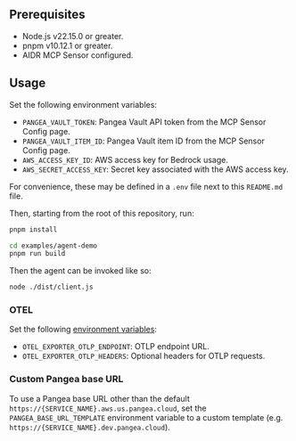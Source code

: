 ## Prerequisites

- Node.js v22.15.0 or greater.
- pnpm v10.12.1 or greater.
- AIDR MCP Sensor configured.

## Usage

Set the following environment variables:

- `PANGEA_VAULT_TOKEN`: Pangea Vault API token from the MCP Sensor Config page.
- `PANGEA_VAULT_ITEM_ID`: Pangea Vault item ID from the MCP Sensor Config page.
- `AWS_ACCESS_KEY_ID`: AWS access key for Bedrock usage.
- `AWS_SECRET_ACCESS_KEY`: Secret key associated with the AWS access key.

For convenience, these may be defined in a `.env` file next to this `README.md`
file.

Then, starting from the root of this repository, run:

```bash
pnpm install

cd examples/agent-demo
pnpm run build
```

Then the agent can be invoked like so:

```bash
node ./dist/client.js
```

### OTEL

Set the following [environment variables](https://mastra.ai/en/docs/observability/tracing#environment-variables):

- `OTEL_EXPORTER_OTLP_ENDPOINT`: OTLP endpoint URL.
- `OTEL_EXPORTER_OTLP_HEADERS`: Optional headers for OTLP requests.

### Custom Pangea base URL

To use a Pangea base URL other than the default
`https://{SERVICE_NAME}.aws.us.pangea.cloud`, set the `PANGEA_BASE_URL_TEMPLATE`
environment variable to a custom template (e.g. `https://{SERVICE_NAME}.dev.pangea.cloud`).
